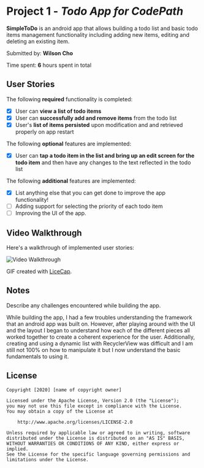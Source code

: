 # Project 1 - *Todo App for CodePath*

**SimpleToDo** is an android app that allows building a todo list and basic todo items management functionality including adding new items, editing and deleting an existing item.

Submitted by: **Wilson Cho**

Time spent: **6** hours spent in total

## User Stories

The following **required** functionality is completed:

* [x] User can **view a list of todo items**
* [x] User can **successfully add and remove items** from the todo list
* [x] User's **list of items persisted** upon modification and and retrieved properly on app restart

The following **optional** features are implemented:

* [x] User can **tap a todo item in the list and bring up an edit screen for the todo item** and then have any changes to the text reflected in the todo list

The following **additional** features are implemented:

* [x] List anything else that you can get done to improve the app functionality!
* [ ] Adding support for selecting the priority of each todo item
* [ ] Improving the UI of the app.

## Video Walkthrough

Here's a walkthrough of implemented user stories:

<img src=Walkthrough.gif title='Video Walkthrough' width='' alt='Video Walkthrough' />

GIF created with [LiceCap](http://www.cockos.com/licecap/).

## Notes

Describe any challenges encountered while building the app.

While building the app, I had a few troubles understanding the framework that an android app was built on. However, after playing around with the UI and the layout I began to
understand how each of the different pieces all worked together to create a coherent experience for the user. Additionally, creating and using a dynamic list with RecyclerView 
was difficult and I am still not 100% on how to manipulate it but I now understand the basic fundamentals to using it. 

## License

    Copyright [2020] [name of copyright owner]

    Licensed under the Apache License, Version 2.0 (the "License");
    you may not use this file except in compliance with the License.
    You may obtain a copy of the License at

        http://www.apache.org/licenses/LICENSE-2.0

    Unless required by applicable law or agreed to in writing, software
    distributed under the License is distributed on an "AS IS" BASIS,
    WITHOUT WARRANTIES OR CONDITIONS OF ANY KIND, either express or implied.
    See the License for the specific language governing permissions and
    limitations under the License.
